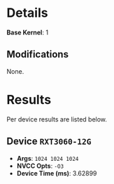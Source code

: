 # Details
**Base Kernel**: 1


## Modifications
None.




# Results
Per device results are listed below.

## Device `RXT3060-12G`
- **Args**: `1024 1024 1024`
- **NVCC Opts**: `-O3`
- **Device Time (ms)**: 3.62899


